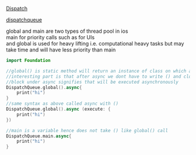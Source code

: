[Dispatch](https://developer.apple.com/documentation/dispatch)

[dispatchqueue](https://developer.apple.com/documentation/dispatch/dispatchqueue)

global and main are two types of thread pool in ios  
main for priority calls such as for UIs  
and global is used for heavy lifting i.e. computational heavy tasks but may take time and will have less priority than main


```swift
import Foundation

//global() is static method will return an instance of class on which async is called which takes a closure
//interesting part is that after async we dont have to write () and closure doesn't take any args hence called as {...code...}
//block under async signifies that will be executed asynchronously
DispatchQueue.global().async{
    print("hi")
}
//same syntax as above called async with () 
DispatchQueue.global().async (execute: {
    print("hi")
})
```

```swift
//main is a variable hence does not take () like global() call
DispatchQueue.main.async{
    print("hi")
}
```